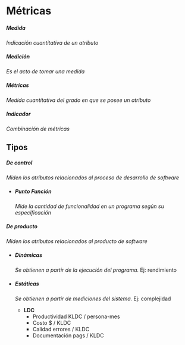 # Métricas

##### Medida
*Indicación cuantitativa de un atributo*

##### Medición
*Es el acto de tomar una medida*

##### Métricas
*Medida cuantitativa del grado en que se posee un atributo*

##### Indicador
*Combinación de métricas*

## Tipos

##### De control
*Miden los atributos relacionados al proceso de desarrollo de software*

- ##### Punto Función
  *Mide la cantidad de funcionalidad en un programa según su especificación*


##### De producto
*Miden los atributos relacionados al producto de software*

- ##### Dinámicas
  *Se obtienen a partir de la ejecución del programa.* Ej: rendimiento

- ##### Estáticas
  *Se obtienen a partir de mediciones del sistema.* Ej: complejidad
  - **LDC**
    - Productividad KLDC / persona-mes  
    - Costo $ / KLDC
    - Calidad errores / KLDC
    - Documentación  pags / KLDC
